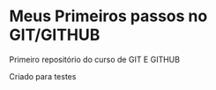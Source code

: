 # Meus Primeiros passos no GIT/GITHUB
 Primeiro repositório do curso de GIT E GITHUB

Criado para testes
